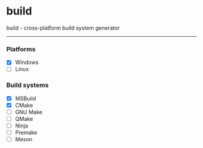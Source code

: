 # build

build - cross-platform build system generator 

***

### Platforms
- [X] Windows
- [ ] Linux

### Build systems
- [x] MSBuild
- [x] CMake
- [ ] GNU Make
- [ ] QMake
- [ ] Ninja
- [ ] Premake
- [ ] Meson
